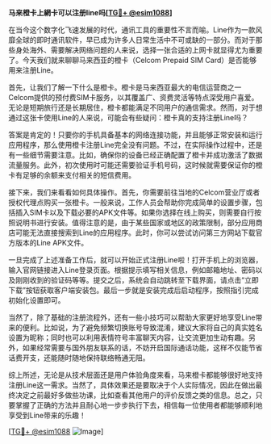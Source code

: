 **马来橙卡上網卡可以注册line吗[[TG💪+ @esim1088](https://t.me/s/esim1088)]**

在当今这个数字化飞速发展的时代，通讯工具的重要性不言而喻。Line作为一款风靡全球的即时通讯软件，早已成为许多人日常生活中不可或缺的一部分。而对于那些身处海外、需要解决网络问题的人来说，选择一张合适的上网卡就显得尤为重要了。今天我们就来聊聊马来西亚的橙卡（Celcom Prepaid SIM Card）是否能够用来注册Line。

首先，让我们了解一下什么是橙卡。橙卡是马来西亚最大的电信运营商之一Celcom提供的预付费SIM卡服务，以其覆盖广、资费灵活等特点深受用户喜爱。无论是短期旅行还是长期居住，橙卡都能满足不同用户的通信需求。然而，对于想通过这张卡使用Line的人来说，可能会有些疑问：橙卡真的支持注册Line吗？

答案是肯定的！只要你的手机具备基本的网络连接功能，并且能够正常安装和运行应用程序，那么使用橙卡注册Line完全没有问题。不过，在实际操作过程中，还是有一些细节需要注意。比如，确保你的设备已经正确配置了橙卡并成功激活了数据流量服务。此外，初次使用时可能还需要验证手机号码，这时候就需要保证你的橙卡有足够的余额来支付相关的短信费用。

接下来，我们来看看如何具体操作。首先，你需要前往当地的Celcom营业厅或者授权代理点购买一张橙卡。一般来说，工作人员会帮助你完成简单的设置步骤，包括插入SIM卡以及下载必要的APK文件等。如果你选择在线上购买，则需要自行按照说明书进行安装。值得注意的是，由于某些国家或地区的政策限制，部分应用商店可能无法直接搜索到Line的应用程序。此时，你可以尝试访问第三方网站下载官方版本的Line APK文件。

一旦完成了上述准备工作后，就可以开始正式注册Line啦！打开手机上的浏览器，输入官网链接进入Line登录页面。根据提示填写相关信息，例如邮箱地址、密码以及刚刚收到的验证码等等。提交之后，系统会自动跳转至下载界面，请点击“立即下载”按钮获取客户端安装包。最后一步就是安装完成后启动程序，按照指引完成初始化设置即可。

当然了，除了基础的注册流程外，还有一些小技巧可以帮助大家更好地享受Line带来的便利。比如说，为了避免频繁切换账号导致混淆，建议大家将自己的真实姓名设置为昵称；同时也可以利用表情符号丰富聊天内容，让交流更加生动有趣。另外，如果经常需要与国外朋友联系的话，不妨开启国际通话功能，这样不仅能节省话费开支，还能随时随地保持联络畅通无阻。

综上所述，无论是从技术层面还是用户体验角度来看，马来橙卡都能够很好地支持注册Line这一需求。当然了，具体效果还是要取决于个人实际情况，因此在做出最终决定之前最好多做些功课，比如查看其他用户的评价反馈之类的信息。总之，只要掌握了正确的方法并且耐心地一步步执行下去，相信每一位使用者都能够顺利地享受到Line带来的乐趣！

[[TG💪+ @esim1088](https://t.me/s/esim1088) ![Image](https://i.postimg.cc/4NQfJmqS/Snipaste-2025-05-13-00-14-12.png)]